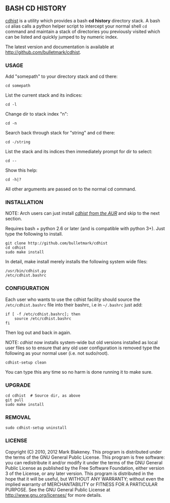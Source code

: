 ## BASH CD HISTORY

[cdhist](http://github.com/bulletmark/cdhist) is a utility which
provides a bash **cd history** directory stack. A bash `cd` alias calls
a python helper script to intercept your normal shell `cd` command and
maintain a stack of directories you previously visited which can be
listed and quickly jumped to by numeric index.

The latest version and documentation is available at
http://github.com/bulletmark/cdhist.

### USAGE

Add "somepath" to your directory stack and cd there:

    cd somepath

List the current stack and its indices:

    cd -l

Change dir to stack index "n":

    cd -n

Search back through stack for "string" and cd there:

    cd -/string

List the stack and its indices then immediately prompt for dir to select:

    cd --

Show this help:

    cd -h|?

All other arguments are passed on to the normal cd command.

### INSTALLATION

NOTE: Arch users can just install
[_cdhist from the AUR_](https://aur.archlinux.org/packages/cdhist/) and
skip to the next section.

Requires bash + python 2.6 or later (and is compatible with python 3+).
Just type the following to install.

    git clone http://github.com/bulletmark/cdhist
    cd cdhist
    sudo make install

In detail, make install merely installs the following system wide files:

    /usr/bin/cdhist.py
    /etc/cdhist.bashrc

### CONFIGURATION

Each user who wants to use the cdhist facility should source the
`/etc/cdhist.bashrc` file into their bashrc, i.e in `~/.bashrc`
just add:

    if [ -f /etc/cdhist.bashrc]; then
        source /etc/cdhist.bashrc
    fi

Then log out and back in again.

NOTE: _cdhist_ now installs system-wide but old versions installed
as local user files so to ensure that any old user configuration is
removed type the following as your normal user (i.e. not sudo/root).

    cdhist-setup clean

You can type this any time so no harm is done running it to make sure.

### UPGRADE

    cd cdhist  # Source dir, as above
    git pull
    sudo make install

### REMOVAL

    sudo cdhist-setup uninstall

### LICENSE

Copyright (C) 2010, 2012 Mark Blakeney. This program is distributed under the
terms of the GNU General Public License.
This program is free software: you can redistribute it and/or modify it
under the terms of the GNU General Public License as published by the
Free Software Foundation, either version 3 of the License, or any later
version.
This program is distributed in the hope that it will be useful, but
WITHOUT ANY WARRANTY; without even the implied warranty of
MERCHANTABILITY or FITNESS FOR A PARTICULAR PURPOSE. See the GNU General
Public License at <http://www.gnu.org/licenses/> for more details.

